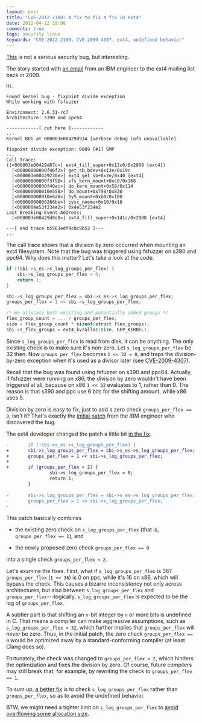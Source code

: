 ```yaml
---
layout: post
title: "CVE-2012-2100: A fix to fix a fix in ext4"
date: 2012-04-12 19:08
comments: true
tags: security linux
keywords: "CVE-2012-2100, CVE-2009-4307, ext4, undefined behavior"
---
```


[This](https://bugzilla.redhat.com/CVE-2012-2100) is not a serious
security bug, but interesting.

The story started with
[an email](http://lists.openwall.net/linux-ext4/2009/08/25/6)
from an IBM engineer to the ext4 mailing list back in 2009.

	Hi,
	
	Found kernel bug - fixpoint divide exception
	While working with fsfuzzer
	
	Environment: 2.6.31-rc7
	Architecture: s390 and ppc64
	
	------------[ cut here ]------------ 
	...
	Kernel BUG at 000003e00429d934 [verbose debug info unavailable] 
	
	fixpoint divide exception: 0009 [#1] SMP 
	...
	Call Trace:
	([<000003e00429d87c>] ext4_fill_super+0x13c0/0x2908 [ext4])
	  [<00000000000f46f2>] get_sb_bdev+0x13e/0x19c
	  [<000003e00429230e>] ext4_get_sb+0x2e/0x40 [ext4]
	  [<00000000000f3f98>] vfs_kern_mount+0xc0/0x168
	  [<00000000000f40ac>] do_kern_mount+0x58/0x114
	  [<000000000010e558>] do_mount+0x798/0x830
	  [<000000000010e6a0>] SyS_mount+0xb0/0x100
	  [<00000000000266be>] sysc_noemu+0x10/0x16
	  [<0000004e53f234e2>] 0x4e53f234e2
	Last Breaking-Event-Address:
	  [<000003e00429d8d8>] ext4_fill_super+0x141c/0x2908 [ext4]
	
	---[ end trace b5563edf9c0c9b52 ]---
	...

The call trace shows that a division by zero occurred when mounting
an ext4 filesystem.  Note that the bug was triggered using fsfuzzer
on s390 and ppc64.  Why does this matter?  Let's take a look at the
code.

``` c
if (!sbi->s_es->s_log_groups_per_flex) {
	sbi->s_log_groups_per_flex = 0;
	return 1;
}

sbi->s_log_groups_per_flex = sbi->s_es->s_log_groups_per_flex;
groups_per_flex = 1 << sbi->s_log_groups_per_flex;

/* We allocate both existing and potentially added groups */
flex_group_count = ... / groups_per_flex;
size = flex_group_count * sizeof(struct flex_groups);
sbi->s_flex_groups = ext4_kvzalloc(size, GFP_KERNEL);
```

Since `s_log_groups_per_flex` is read from disk, it can be anything.
The only existing check is to make sure it's non-zero.  Let
`s_log_groups_per_flex` be 32 then.  Now `groups_per_flex` becomes
`1 << 32 = 0`, and traps the division-by-zero exception when it's
used as a divisor later
(see [CVE-2009-4307](https://bugzilla.redhat.com/CVE-2009-4307)).

Recall that the bug was found using fsfuzzer on s390 and ppc64.
Actually, if fsfuzzer were running on x86, the division by zero
wouldn't have been triggered at all, because on x86 `1 << 32`
evaluates to 1, rather than 0.  The reason is that s390 and ppc use
6 bits for the shifting amount, while x86 uses 5.

Division by zero is easy to fix, just to add a zero check
`groups_per_flex == 0`, isn't it?  That's exactly the
[initial patch](http://lists.openwall.net/linux-ext4/2009/11/04/10)
from the IBM engineer who discovered the bug.

The ext4 developer changed the patch a little bit
[in the fix](http://git.kernel.org/linus/503358ae01b70ce6909d19dd01287093f6b6271c).

``` diff
-       if (!sbi->s_es->s_log_groups_per_flex) {
+       sbi->s_log_groups_per_flex = sbi->s_es->s_log_groups_per_flex;
+       groups_per_flex = 1 << sbi->s_log_groups_per_flex;
+
+       if (groups_per_flex < 2) {
                sbi->s_log_groups_per_flex = 0;
                return 1;
        }
 
-       sbi->s_log_groups_per_flex = sbi->s_es->s_log_groups_per_flex;
-       groups_per_flex = 1 << sbi->s_log_groups_per_flex;
-
```

This patch basically combines

- the existing zero check on `s_log_groups_per_flex`
  (that is, `groups_per_flex == 1`), and

- the newly proposed zero check `groups_per_flex == 0`

into a single check `groups_per_flex < 2`.

Let's examine the fixes.  First, what if `s_log_groups_per_flex`
is 36?  `groups_per_flex` (`1 << 36`) is 0 on ppc, while it's 16
on x86, which will bypass the check.  This causes a bizarre
inconsistency not only across architectures, but also between
`s_log_groups_per_flex` and `groups_per_flex`---logically,
`s_log_groups_per_flex` is expected to be the log of `groups_per_flex`.

A subtler part is that shifting an `n`-bit integer by `n` or
more bits is undefined in C.  That means a compiler can make
aggressive assumptions, such as `s_log_groups_per_flex < 32`, which
further implies that `groups_per_flex` will _never_ be zero.  Thus,
in the initial patch, the zero check `groups_per_flex == 0` would
be optimized away by a standard-conforming compiler (at least Clang
does so).

Fortunately, the check was changed to `groups_per_flex < 2`, which
hinders the optimization and fixes the division by zero.  Of course,
future compilers may still break that, for example, by rewriting
the check to `groups_per_flex == 1`.

To sum up,
[a better fix](http://git.kernel.org/linus/d50f2ab6f050311dbf7b8f5501b25f0bf64a439b)
is to check `s_log_groups_per_flex` rather than `groups_per_flex`,
so as to avoid the undefined behavior.

BTW, we might need a tighter limit on `s_log_groups_per_flex` to
[avoid overflowing some allocation size](https://lkml.org/lkml/2012/2/20/422).
